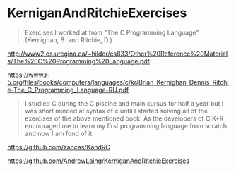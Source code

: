 # KerniganAndRitchieExercises
> Exercises I worked at from "The C Programming Language" (Kernighan, B. and Ritchie, D.)

http://www2.cs.uregina.ca/~hilder/cs833/Other%20Reference%20Materials/The%20C%20Programming%20Language.pdf

https://www.r-5.org/files/books/computers/languages/c/kr/Brian_Kernighan_Dennis_Ritchie-The_C_Programming_Language-RU.pdf

> I studied C during the C piscine and main cursus for half a year but I was short minded at syntax of c until I started solving all of the exercises of the above mentioned book. As the developers of C K+R encouraged me to learn my first programming language from scratch and now I am fond of it.


https://github.com/zancas/KandRC

https://github.com/AndrewLaing/KerniganAndRitchieExercises
